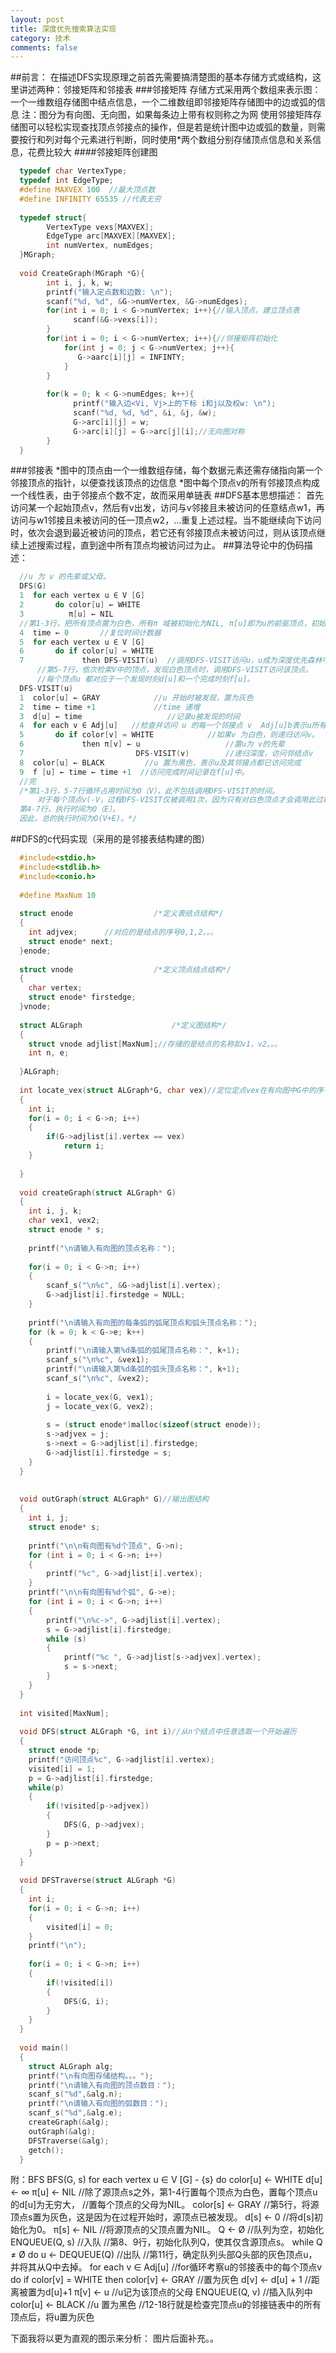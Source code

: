 ```yaml
---
layout: post
title: 深度优先搜索算法实现
category: 技术
comments: false
---
```

##前言：
在描述DFS实现原理之前首先需要搞清楚图的基本存储方式或结构，这里讲述两种：邻接矩阵和邻接表
###邻接矩阵
存储方式采用两个数组来表示图：一个一维数组存储图中结点信息，一个二维数组即邻接矩阵存储图中的边或弧的信息
注：图分为有向图、无向图，如果每条边上带有权则称之为网
使用邻接矩阵存储图可以轻松实现查找顶点邻接点的操作，但是若是统计图中边或弧的数量，则需要按行和列对每个元素进行判断，同时使用*两个数组分别存储顶点信息和关系信息，花费比较大
####邻接矩阵创建图

```c
  typedef char VertexType;
  typedef int EdgeType;
  #define MAXVEX 100  //最大顶点数
  #define INFINITY 65535 //代表无穷
  
  typedef struct{
        VertexType vexs[MAXVEX];
        EdgeType arc[MAXVEX][MAXVEX];
        int numVertex, numEdges;
  }MGraph;
  
  void CreateGraph(MGraph *G){
        int i, j, k, w;
        printf("输入定点数和边数: \n");
        scanf("%d, %d", &G->numVertex, &G->numEdges);
        for(int i = 0; i < G->numVertex; i++){//输入顶点，建立顶点表
              scanf(&G->vexs[i]);
        }
        for(int i = 0; i < G->numVertex; i++){//邻接矩阵初始化
            for(int j = 0; j < G->numVertex; j++){
               G->aarc[i][j] = INFINTY; 
            }
        }
        
        for(k = 0; k < G->numEdges; k++){
              printf("输入边<Vi, Vj>上的下标 i和j以及权w: \n");
              scanf("%d, %d, %d", &i, &j, &w);
              G->arc[i][j] = w;
              G->arc[i][j] = G->arc[j][i];//无向图对称
        }
  }
```
###邻接表
*图中的顶点由一个一维数组存储，每个数据元素还需存储指向第一个邻接顶点的指针，以便查找该顶点的边信息
*图中每个顶点v的所有邻接顶点构成一个线性表，由于邻接点个数不定，故而采用单链表
##DFS基本思想描述：
首先访问某一个起始顶点v，然后有v出发，访问与v邻接且未被访问的任意结点w1，再访问与w1邻接且未被访问的任一顶点w2，...重复上述过程。当不能继续向下访问时，依次会退到最近被访问的顶点，若它还有邻接顶点未被访问过，则从该顶点继续上述搜索过程，直到途中所有顶点均被访问过为止。
##算法导论中的伪码描述：
```c
  //u 为 v 的先辈或父母。
  DFS(G)
  1  for each vertex u ∈ V [G]
  2       do color[u] ← WHITE
  3          π[u] ← NIL  
  //第1-3行，把所有顶点置为白色，所有π 域被初始化为NIL, π[u]即为u的前驱顶点，初始化
  4  time ← 0       //复位时间计数器
  5  for each vertex u ∈ V [G]
  6       do if color[u] = WHITE
  7             then DFS-VISIT(u)  //调用DFS-VISIT访问u，u成为深度优先森林中一棵新的树
      //第5-7行，依次检索V中的顶点，发现白色顶点时，调用DFS-VISIT访问该顶点。
      //每个顶点u 都对应于一个发现时刻d[u]和一个完成时刻f[u]。
  DFS-VISIT(u)
  1  color[u] ← GRAY            //u 开始时被发现，置为灰色
  2  time ← time +1             //time 递增
  3  d[u] ← time                   //记录u被发现的时间
  4  for each v ∈ Adj[u]   //检查并访问 u 的每一个邻接点 v  Adj[u]b表示u所有的邻接点
  5       do if color[v] = WHITE            //如果v 为白色，则递归访问v。
  6             then π[v] ← u                   //置u为 v的先辈
  7                         DFS-VISIT(v)        //递归深度，访问邻结点v
  8  color[u] ← BLACK         //u 置为黑色，表示u及其邻接点都已访问完成
  9  f [u] ← time ← time +1  //访问完成时间记录在f[u]中。
  //完
  /*第1-3行，5-7行循环占用时间为O（V），此不包括调用DFS-VISIT的时间。
      对于每个顶点v(-V，过程DFS-VISIT仅被调用1次，因为只有对白色顶点才会调用此过程。
  第4-7行，执行时间为O（E）。
  因此，总的执行时间为O(V+E)。*/
```
##DFS的c代码实现（采用的是邻接表结构建的图）
```c
  #include<stdio.h>
  #include<stdlib.h>
  #include<conio.h>
  
  #define MaxNum 10
  
  struct enode					/*定义表结点结构*/
  {
  	int adjvex;      //对应的是结点的序号0,1,2。。。
  	struct enode* next;
  }enode;
  
  struct vnode					/*定义顶点结点结构*/
  {
  	char vertex;
  	struct enode* firstedge;
  }vnode;
  
  struct ALGraph					/*定义图结构*/
  {
  	struct vnode adjlist[MaxNum];//存储的是结点的名称如v1，v2。。。
  	int n, e;
  
  }ALGraph;
  
  int locate_vex(struct ALGraph*G, char vex)//定位定点vex在有向图中G中的序号位置
  {
  	int i;
  	for(i = 0; i < G->n; i++)
  	{
  		if(G->adjlist[i].vertex == vex)
  			return i;
  	}
  
  }
  
  void createGraph(struct ALGraph* G)
  {
  	int i, j, k;
  	char vex1, vex2;
  	struct enode * s;
  
  	printf("\n请输入有向图的顶点名称：");
  
  	for(i = 0; i < G->n; i++)
  	{
  		scanf_s("\n%c", &G->adjlist[i].vertex);
  		G->adjlist[i].firstedge = NULL;
  	}
  
  	printf("\n请输入有向图的每条弧的弧尾顶点和弧头顶点名称：");
  	for (k = 0; k < G->e; k++)
  	{
  		printf("\n请输入第%d条弧的弧尾顶点名称：", k+1);
  		scanf_s("\n%c", &vex1);
  		printf("\n请输入第%d条弧的弧头顶点名称：", k+1);
  		scanf_s("\n%c", &vex2);
  
  		i = locate_vex(G, vex1);
  		j = locate_vex(G, vex2);
  
  		s = (struct enode*)malloc(sizeof(struct enode));
  		s->adjvex = j;
  		s->next = G->adjlist[i].firstedge;
  		G->adjlist[i].firstedge = s;
  	}
  }
  
  
  void outGraph(struct ALGraph* G)//输出图结构
  {
  	int i, j;
  	struct enode* s;
  
  	printf("\n\n有向图有%d个顶点", G->n);
  	for (int i = 0; i < G->n; i++)
  	{
  		printf("%c", G->adjlist[i].vertex);
  	}
  	printf("\n\n有向图有%d个弧", G->e);
  	for (int i = 0; i < G->n; i++)
  	{
  		printf("\n%c->", G->adjlist[i].vertex);
  		s = G->adjlist[i].firstedge;
  		while (s)
  		{
  			printf("%c ", G->adjlist[s->adjvex].vertex);
  			s = s->next;
  		}
  	}
  }
  
  int visited[MaxNum];
  
  void DFS(struct ALGraph *G, int i)//从n个结点中任意选取一个开始遍历
  {
  	struct enode *p;
  	printf("访问顶点%c", G->adjlist[i].vertex);
  	visited[i] = 1;
  	p = G->adjlist[i].firstedge;
  	while(p)
  	{
  		if(!visited[p->adjvex])
  		{
  			DFS(G, p->adjvex);
  		}
  		p = p->next;
  	}
  }
  
  void DFSTraverse(struct ALGraph *G)
  {
  	int i;
  	for(i = 0; i < G->n; i++)
  	{
  		visited[i] = 0;
  	}
  	printf("\n");
  
  	for(i = 0; i < G->n; i++)
  	{
  		if(!visited[i])
  		{
  			DFS(G, i);
  		}
  	}
  }
  
  void main()
  {
  	struct ALGraph alg;
  	printf("\n有向图存储结构。。。");
  	printf("\n请输入有向图的顶点数目：");
  	scanf_s("%d",&alg.n);
  	printf("\n请输入有向图的弧数目：");
  	scanf_s("%d",&alg.e);
  	createGraph(&alg);
  	outGraph(&alg);
  	DFSTraverse(&alg);
  	getch();
  }
```
附：BFS
BFS(G, s)
for each vertex u ∈ V [G] - {s}
  do color[u] ← WHITE
  d[u] ← ∞
  π[u] ← NIL
  //除了源顶点s之外，第1-4行置每个顶点为白色，置每个顶点u的d[u]为无穷大，
  //置每个顶点的父母为NIL。
  color[s] ← GRAY
  //第5行，将源顶点s置为灰色，这是因为在过程开始时，源顶点已被发现。
  d[s] ← 0       //将d[s]初始化为0。
  π[s] ← NIL     //将源顶点的父顶点置为NIL。
  Q ← Ø          //队列为空，初始化
  ENQUEUE(Q, s)                  //入队
  //第8、9行，初始化队列Q，使其仅含源顶点s。
  while Q ≠ Ø
     do u ← DEQUEUE(Q)    //出队
  //第11行，确定队列头部Q头部的灰色顶点u，并将其从Q中去掉。
        for each v ∈ Adj[u]        //for循环考察u的邻接表中的每个顶点v
            do if color[v] = WHITE
                  then color[v] ← GRAY     //置为灰色
                      d[v] ← d[u] + 1     //距离被置为d[u]+1
                      π[v] ← u            //u记为该顶点的父母
                      ENQUEUE(Q, v)        //插入队列中
 color[u] ← BLACK      //u 置为黑色
//12-18行就是检查完顶点u的邻接链表中的所有顶点后，将u置为灰色
  
下面我将以更为直观的图示来分析：
图片后面补充。。

